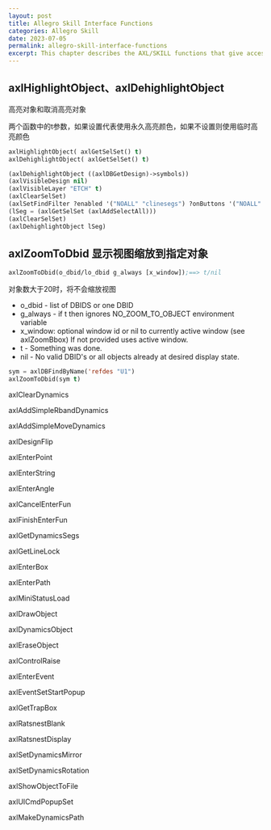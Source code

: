 ```yaml
---
layout: post
title: Allegro Skill Interface Functions
categories: Allegro Skill
date: 2023-07-05
permalink: allegro-skill-interface-functions
excerpt: This chapter describes the AXL/SKILL functions that give access to the Allegro PCB Editor interface. These include display control, cursor setup, and soliciting user input, such as text and mouse picks.
---
```



## axlHighlightObject、axlDehighlightObject

高亮对象和取消高亮对象

两个函数中的t参数，如果设置代表使用永久高亮颜色，如果不设置则使用临时高亮颜色

```lisp
axlHighlightObject( axlGetSelSet() t)
axlDehighlightObject( axlGetSelSet() t)
```

```lisp
(axlDehighlightObject ((axlDBGetDesign)->symbols))
(axlVisibleDesign nil) 
(axlVisibleLayer "ETCH" t) 
(axlClearSelSet)
(axlSetFindFilter ?enabled '("NOALL" "clinesegs") ?onButtons '("NOALL" "clinesegs")) 
(lSeg = (axlGetSelSet (axlAddSelectAll))) 
(axlClearSelSet) 
(axlDehighlightObject lSeg)
```

## axlZoomToDbid 显示视图缩放到指定对象

```lisp
axlZoomToDbid(o_dbid/lo_dbid g_always [x_window]);==> t/nil
```

对象数大于20时，将不会缩放视图

* o_dbid  - list of DBIDS or one DBID
* g_always - if t then ignores NO_ZOOM_TO_OBJECT environment variable
* x_window: optional window id or nil to currently active window (see axlZoomBbox) If not provided uses active window.
* t - Something was done.
* nil - No valid DBID's or all objects already at desired display state.

```lisp
sym = axlDBFindByName('refdes "U1")
axlZoomToDbid(sym t)
```

axlClearDynamics

axlAddSimpleRbandDynamics

axlAddSimpleMoveDynamics

axlDesignFlip

axlEnterPoint

axlEnterString

axlEnterAngle

axlCancelEnterFun

axlFinishEnterFun

axlGetDynamicsSegs

axlGetLineLock

axlEnterBox

axlEnterPath

axlMiniStatusLoad

axlDrawObject

axlDynamicsObject

axlEraseObject

axlControlRaise

axlEnterEvent

axlEventSetStartPopup

axlGetTrapBox

axlRatsnestBlank

axlRatsnestDisplay

axlSetDynamicsMirror

axlSetDynamicsRotation

axlShowObjectToFile

axlUICmdPopupSet

axlMakeDynamicsPath